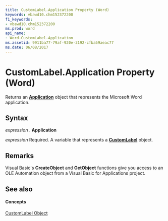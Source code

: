 ```yaml
---
title: CustomLabel.Application Property (Word)
keywords: vbawd10.chm152372200
f1_keywords:
- vbawd10.chm152372200
ms.prod: word
api_name:
- Word.CustomLabel.Application
ms.assetid: 9911ba77-79af-920e-3192-cfba59aeac77
ms.date: 06/08/2017
---
```



# CustomLabel.Application Property (Word)

Returns an  **[Application](Word.Application.md)** object that represents the Microsoft Word application.


## Syntax

 _expression_ . **Application**

 _expression_ Required. A variable that represents a **[CustomLabel](Word.CustomLabel.md)** object.


## Remarks

Visual Basic's  **CreateObject** and **GetObject** functions give you access to an OLE Automation object from a Visual Basic for Applications project.


## See also


#### Concepts


[CustomLabel Object](Word.CustomLabel.md)

